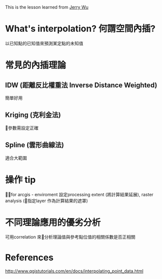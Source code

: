 This is the lesson learned from [Jerry Wu](mailto:jerry@gis.tw)

# What's interpolation? 何謂空間內插?
以已知點的已知值來預測某定點的未知值

# 常見的內插理論
## IDW (距離反比權重法 Inverse Distance Weighted)
簡單好用

## Kriging (克利金法)
參數需設定正確

## Spline (雲形曲線法)
適合大範圍

# 操作 tip
for arcgis - enviroment 設定processing extent (將計算結果延展), raster analysis (指定layer 作為計算結果的遮罩)
# 不同理論應用的優劣分析
可用correlation 來分析理論值與參考點位值的相關係數是否正相關

# References
http://www.qgistutorials.com/en/docs/interpolating_point_data.html
